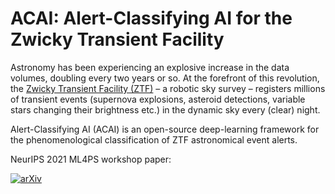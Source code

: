 # ACAI: Alert-Classifying AI for the Zwicky Transient Facility

Astronomy has been experiencing an explosive increase in the data volumes,
doubling every two years or so. At the forefront of this revolution,
the [Zwicky Transient Facility (ZTF)](https://ztf.caltech.edu) – a robotic sky survey –
registers millions of transient events
(supernova explosions, asteroid detections, variable stars changing their brightness etc.)
in the dynamic sky every (clear) night.

Alert-Classifying AI (ACAI) is an open-source deep-learning framework
for the phenomenological classification of ZTF astronomical event alerts.

NeurIPS 2021 ML4PS workshop paper:

[![arXiv](https://img.shields.io/badge/arXiv-2111.XXXXX-brightgreen)](https://arxiv.org/abs/2111.XXXXX)

